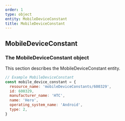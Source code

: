 ```yaml
---
order: 1
type: object
entity: MobileDeviceConstant
title: MobileDeviceConstant
---
```


## MobileDeviceConstant

### The MobileDeviceConstant object

This section describes the MobileDeviceConstant entity.

```javascript
// Example MobileDeviceConstant
const mobile_device_constant = {
  resource_name: 'mobileDeviceConstants/600329',
  id: 600329,
  manufacturer_name: 'HTC',
  name: 'Hero',
  operating_system_name: 'Android',
  type: 2,
}
```
